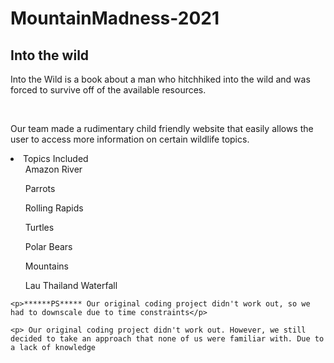 # MountainMadness-2021
<html>
<head>

</head>
<body onload = "write()">
<div class="container">
<div class="main">
	<h2>Into the wild</h2>
	<p>Into the Wild is a book about a man who hitchhiked into the wild and was forced to survive off of the available resources. </p>
	</br>
	<p>Our team made a rudimentary child friendly website that easily allows the user to access more information on certain wildlife topics.</p>
	<li>Topics Included
		<ul>Amazon River</ul>
		<ul>Parrots</ul>
		<ul>Rolling Rapids</ul>
		<ul>Turtles</ul>
		<ul>Polar Bears</ul>
		<ul>Mountains</ul>
		<ul>Lau Thailand Waterfall	</ul>
		</li>

	<p>******PS***** Our original coding project didn't work out, so we had to downscale due to time constraints</p>

    <p> Our original coding project didn't work out. However, we still decided to take an approach that none of us were familiar with. Due to a lack of knowledge 
	

</div>
</div>
</body>
</html>
